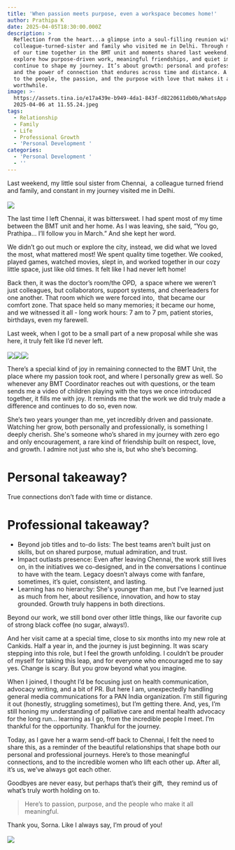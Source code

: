 ```yaml
---
title: 'When passion meets purpose, even a workspace becomes home!'
author: Prathipa K
date: 2025-04-05T18:30:00.000Z
description: >
  Reflection from the heart...a glimpse into a soul-filling reunion with my
  colleague-turned-sister and family who visited me in Delhi. Through memories
  of our time together in the BMT unit and moments shared last weekend, I
  explore how purpose-driven work, meaningful friendships, and quiet impact
  continue to shape my journey. It’s about growth: personal and professional,
  and the power of connection that endures across time and distance. A tribute
  to the people, the passion, and the purpose with love that makes it all
  worthwhile.
image: >-
  https://assets.tina.io/e17a439e-b949-4da1-843f-d8220611db0b/WhatsApp Image
  2025-04-06 at 11.55.24.jpeg
tags:
  - Relationship
  - Family
  - Life
  - Professional Growth
  - 'Personal Development '
categories:
  - 'Personal Development '
  - ''
---
```


Last weekend, my little soul sister from Chennai,  a colleague turned friend and family, and constant in my journey visited me in Delhi.  \
\
![](</WhatsApp Image 2025-04-06 at 15.02.38.jpeg>)

The last time I left Chennai, it was bittersweet. I had spent most of my time between the BMT unit and her home. As I was leaving, she said, “You go, Prathipa… I’ll follow you in March.” And she kept her word.

We didn’t go out much or explore the city, instead, we did what we loved the most, what mattered most! We spent quality time together. We cooked, played games, watched movies, slept in, and worked together in our cozy little space, just like old times. It felt like I had never left home!

Back then, it was the doctor’s room/the OPD,  a space where we weren’t just colleagues, but collaborators, support systems, and cheerleaders for one another. That room which we were forced into,  that became our comfort zone. That space held so many memories; it became our home, and we witnessed it all - long work hours: 7 am to 7 pm, patient stories, birthdays, even my farewell.

Last week, when I got to be a small part of a new proposal while she was here, it truly felt like I’d never left.\
\
![](</WhatsApp Image 2025-04-06 at 15.01.52.jpeg>)![](</WhatsApp Image 2025-04-06 at 15.04.38.jpeg>)![](</WhatsApp Image 2025-04-06 at 15.01.53.jpeg>)

There’s a special kind of joy in remaining connected to the BMT Unit, the place where my passion took root, and where I personally grew as well. So whenever any BMT Coordinator reaches out with questions, or the team sends me a video of children playing with the toys we once introduced together, it fills me with joy. It reminds me that the work we did truly made a difference and continues to do so, even now.

She’s two years younger than me, yet incredibly driven and passionate. Watching her grow, both personally and professionally, is something I deeply cherish. She's someone who’s shared in my journey with zero ego and only encouragement, a rare kind of friendship built on respect, love, and growth. I admire not just who she is, but who she’s becoming.

# Personal takeaway?

True connections don’t fade with time or distance.  

# Professional takeaway? 

* Beyond job titles and to-do lists: The best teams aren’t built just on skills, but on shared purpose, mutual admiration, and trust.
* Impact outlasts presence: Even after leaving Chennai, the work still lives on, in the initiatives we co-designed, and in the conversations I continue to have with the team. Legacy doesn’t always come with fanfare, sometimes, it’s quiet, consistent, and lasting.
* Learning has no hierarchy: She's younger than me, but I’ve learned just as much from her, about resilience, innovation, and how to stay grounded. Growth truly happens in both directions.

Beyond our work, we still bond over other little things, like our favorite cup of strong black coffee (no sugar, always!).

And her visit came at a special time, close to six months into my new role at Cankids. Half a year in, and the journey is just beginning. It was scary stepping into this role, but I feel the growth unfolding. I couldn’t be prouder of myself for taking this leap, and for everyone who encouraged me to say yes. Change is scary. But you grow beyond what you imagine.

When I joined, I thought I’d be focusing just on health communication, advocacy writing, and a bit of PR. But here I am, unexpectedly handling general media communications for a PAN India organization. I’m still figuring it out (honestly, struggling sometimes), but I’m getting there. And, yes, I’m still honing my understanding of palliative care and mental health advocacy for the long run… learning as I go, from the incredible people I meet. I’m thankful for the opportunity. Thankful for the journey. 

Today, as I gave her a warm send-off back to Chennai, I felt the need to share this, as a reminder of the beautiful relationships that shape both our personal and professional journeys. Here’s to those meaningful connections, and to the incredible women who lift each other up. After all, it’s us, we’ve always got each other.  

Goodbyes are never easy, but perhaps that’s their gift,  they remind us of what’s truly worth holding on to.

> Here’s to passion, purpose, and the people who make it all meaningful. 

Thank you, Sorna. Like I always say, I’m proud of you!\
\
![](</WhatsApp Image 2025-04-06 at 15.02.21.jpeg>)
